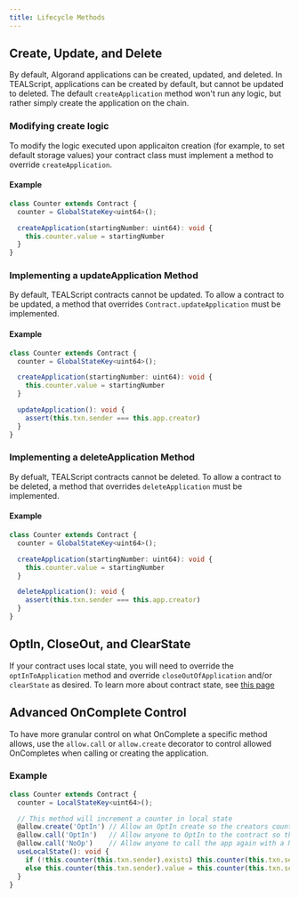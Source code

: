 ```yaml
---
title: Lifecycle Methods
---
```


## Create, Update, and Delete

By default, Algorand applications can be created, updated, and deleted. In TEALScript, applications can be created by default, but cannot be updated to deleted. The default `createApplication` method won't run any logic, but rather simply create the application on the chain. 

### Modifying create logic

To modify the logic executed upon applicaiton creation (for example, to set default storage values) your contract class must implement a method to override `createApplication`.

#### Example

```typescript
class Counter extends Contract {
  counter = GlobalStateKey<uint64>();

  createApplication(startingNumber: uint64): void {
    this.counter.value = startingNumber
  }
}
```

### Implementing a updateApplication Method

By default, TEALScript contracts cannot be updated. To allow a contract to be updated, a method that overrides `Contract.updateApplication` must be implemented.

#### Example

```typescript
class Counter extends Contract {
  counter = GlobalStateKey<uint64>();

  createApplication(startingNumber: uint64): void {
    this.counter.value = startingNumber
  }

  updateApplication(): void {
    assert(this.txn.sender === this.app.creator)
  }
}
```

### Implementing a deleteApplication Method

By defualt, TEALScript contracts cannot be deleted. To allow a contract to be deleted, a method that overrides `deleteApplication` must be implemented.

#### Example

```typescript
class Counter extends Contract {
  counter = GlobalStateKey<uint64>();

  createApplication(startingNumber: uint64): void {
    this.counter.value = startingNumber
  }

  deleteApplication(): void {
    assert(this.txn.sender === this.app.creator)
  }
}
```

## OptIn, CloseOut, and ClearState

If your contract uses local state, you will need to override the `optInToApplication` method and override `closeOutOfApplication` and/or `clearState` as desired. To learn more about contract state, see [this page](./storage.md)

## Advanced OnComplete Control

To have more granular control on what OnComplete a specific method allows, use the `allow.call` or `allow.create` decorator to control allowed OnCompletes when calling or creating the application. 

### Example

```typescript
class Counter extends Contract {
  counter = LocalStateKey<uint64>();

  // This method will increment a counter in local state
  @allow.create('OptIn') // Allow an OptIn create so the creators counter can be set when creating the app
  @allow.call('OptIn')   // Allow anyone to OptIn to the contract so they can use local state
  @allow.call('NoOp')    // Allow anyone to call the app again with a NoOp call (can only OptIn once)
  useLocalState(): void {
    if (!this.counter(this.txn.sender).exists) this.counter(this.txn.sender).value = 1
    else this.counter(this.txn.sender).value = this.counter(this.txn.sender).value + 1
  }
}
```